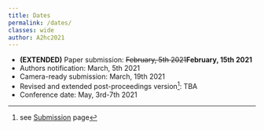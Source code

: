 ```yaml
---
title: Dates
permalink: /dates/
classes: wide
author: A2hc2021
---
```


 * **(EXTENDED)** Paper submission: ~~February, 5th 2021~~**February, 15th 2021**
 * Authors notification: March, 5th 2021
 * Camera-ready submission: March, 19th 2021
 * Revised and extended post-proceedings version[^1]: TBA
 * Conference date: May, 3rd-7th 2021
 
[^1]: see [Submission](/sub/) page

